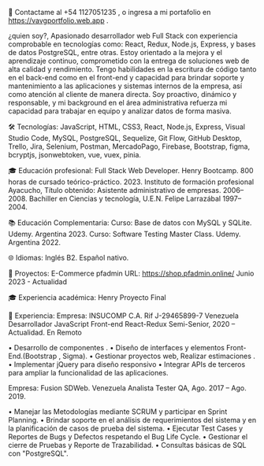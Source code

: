 🚀 Contactame al +54 1127051235 , o ingresa a mi portafolio  en  https://vavgportfolio.web.app . 
 
¿quien soy?, Apasionado desarrollador web Full Stack con experiencia comprobable en tecnologías como: React, Redux, Node.js, Express, y bases de datos PostgreSQL, entre otras. Estoy orientado a la mejora y el aprendizaje continuo, comprometido con la entrega de soluciones web de alta calidad y rendimiento. Tengo habilidades en la escritura de código tanto en el back-end como en el front-end y capacidad para brindar soporte y mantenimiento a las aplicaciones y sistemas internos de la empresa, así como atención al cliente de manera directa. Soy proactivo, dinámico y responsable, y mi background en el área administrativa refuerza mi capacidad para trabajar en equipo y analizar datos de forma masiva.

🛠️ Tecnologías:
JavaScript, HTML, CSS3, React, Node.js, Express, Visual Studio Code, MySQL, PostgreSQL, Sequelize, Git Flow, GitHub Desktop, Trello, Jira, Selenium, Postman, MercadoPago, Firebase, Bootstrap, figma, bcryptjs, jsonwebtoken, vue, vuex, pinia.

🎓 Educación profesional:
Full Stack Web Developer. Henry Bootcamp. 800 horas de cursado teórico-práctico. 2023.
Instituto de formación profesional Ayacucho, Título obtenido: Asistente administrativo de empresas. 2006–2008.
Bachiller en Ciencias y tecnología, U.E.N. Felipe Larrazábal 1997–2004.

📚 Educación Complementaria:
Curso: Base de datos con MySQL y SQLite. Udemy. Argentina 2023.
Curso: Software Testing Master Class. Udemy. Argentina 2022.

🌐 Idiomas:
Inglés B2.
Español nativo.

🚧 Proyectos:
E-Commerce pfadmin
URL: https://shop.pfadmin.online/
Junio 2023 - Actualidad

🎓 Experiencia académica:
Henry Proyecto Final

💼 Experiencia:
Empresa: INSUCOMP C.A. Rif J-29465899-7 Venezuela
Desarrollador JavaScript Front-end React-Redux Semi-Senior, 2020 – Actualidad. En Remoto

• Desarrollo de componentes .
• Diseño de interfaces y elementos Front-End.(Bootstrap , Sigma).
• Gestionar proyectos web, Realizar estimaciones .
• Implementar jQuery para diseño responsivo
• Integrar APIs de terceros para ampliar la funcionalidad de las aplicaciones. 

Empresa: Fusion SDWeb. Venezuela
Analista Tester QA, Ago. 2017 – Ago. 2019.

• Manejar las Metodologías mediante SCRUM y participar en Sprint Planning.
• Brindar soporte en el análisis de requerimientos del sistema y en la planificación de casos de prueba del sistema.
• Ejecutar Test Cases y Reportes de Bugs y Defectos respetando el Bug Life Cycle.
• Gestionar el cierre de Pruebas y Reporte de Trazabilidad.
• Consultas básicas de SQL con "PostgreSQL".
